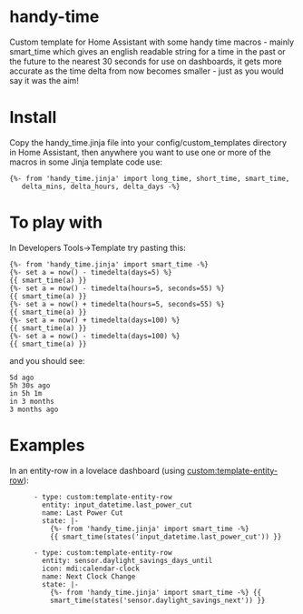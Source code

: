 # handy-time
Custom template for Home Assistant with some handy time macros - mainly smart_time which gives an english readable string for a time in the past or the future to the nearest 30 seconds for use on dashboards, it gets more accurate as the time delta from now becomes smaller - just as you would say it was the aim!
# Install
Copy the handy_time.jinja file into your config/custom_templates directory in Home Assistant, then anywhere you want to use one or more of the macros in some Jinja template code use:
```
{%- from 'handy_time.jinja' import long_time, short_time, smart_time,
   delta_mins, delta_hours, delta_days -%}
```
# To play with
In Developers Tools->Template try pasting this:
```
{%- from 'handy_time.jinja' import smart_time -%}
{%- set a = now() - timedelta(days=5) %}
{{ smart_time(a) }}
{%- set a = now() - timedelta(hours=5, seconds=55) %}
{{ smart_time(a) }}
{%- set a = now() + timedelta(hours=5, seconds=55) %}
{{ smart_time(a) }}
{%- set a = now() + timedelta(days=100) %}
{{ smart_time(a) }}
{%- set a = now() - timedelta(days=100) %}
{{ smart_time(a) }}
```
and you should see:
```
5d ago
5h 30s ago
in 5h 1m
in 3 months
3 months ago
```

# Examples
In an entity-row in a lovelace dashboard (using [custom:template-entity-row](https://github.com/thomasloven/lovelace-template-entity-row)):

```
      - type: custom:template-entity-row
        entity: input_datetime.last_power_cut
        name: Last Power Cut
        state: |-
          {%- from 'handy_time.jinja' import smart_time -%}
          {{ smart_time(states('input_datetime.last_power_cut')) }}

      - type: custom:template-entity-row
        entity: sensor.daylight_savings_days_until
        icon: mdi:calendar-clock
        name: Next Clock Change
        state: |-
          {%- from 'handy_time.jinja' import smart_time -%} {{
          smart_time(states('sensor.daylight_savings_next')) }}

```
